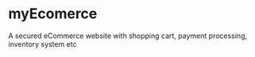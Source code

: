 myEcomerce
==========

A secured eCommerce website with shopping cart,  payment processing, inventory system etc